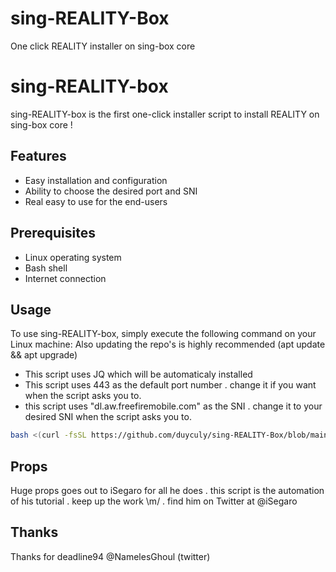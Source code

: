 # sing-REALITY-Box
One click REALITY installer on sing-box core

# sing-REALITY-box

sing-REALITY-box is the first one-click installer script to install REALITY on sing-box core !
## Features

- Easy installation and configuration
- Ability to choose the desired port and SNI
- Real easy to use for the end-users

## Prerequisites

- Linux operating system
- Bash shell
- Internet connection

## Usage

To use sing-REALITY-box, simply execute the following command on your Linux machine:
Also updating the repo's is highly recommended (apt update && apt upgrade)
- This script uses JQ which will be automaticaly installed
- This script uses 443 as the default port number . change it if you want when the script asks you to.
- this script uses "dl.aw.freefiremobile.com" as the SNI . change it to your desired SNI when the script asks you to.


```bash
bash <(curl -fsSL https://github.com/duyculy/sing-REALITY-Box/blob/main/sing-REALITY-box.sh)

```

## Props

Huge props goes out to iSegaro for all he does . this script is the automation of his 
tutorial . keep up the work \m/ . find him on Twitter at @iSegaro

## Thanks

Thanks for deadline94 @NamelesGhoul (twitter) 
